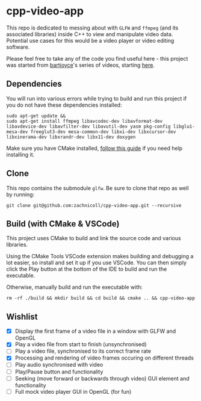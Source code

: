 # cpp-video-app

This repo is dedicated to messing about with `GLFW` and `ffmpeg` (and its associated libraries) inside C++ to view and manipulate video data. Potential use cases for this would be a video player or video editing software.

Please feel free to take any of the code you find useful here - this project was started from [bartjoyce](https://github.com/bartjoyce)'s series of videos, starting [here](https://www.youtube.com/watch?v=A8jAKuPnFGg&ab_channel=Bartholomew).

## Dependencies
You will run into various errors while trying to build and run this project if you do not have these dependencies installed:
```shell
sudo apt-get update &&
sudo apt-get install ffmpeg libavcodec-dev libavformat-dev libavdevice-dev libavfilter-dev libavutil-dev yasm pkg-config libglu1-mesa-dev freeglut3-dev mesa-common-dev libxi-dev libxcursor-dev libxinerama-dev libxrandr-dev libx11-dev doxygen
```

Make sure you have CMake installed, [follow this guide](https://cmake.org/install/) if you need help installing it.

## Clone
This repo contains the submodule `glfw`. Be sure to clone that repo as well by running:
```shell
git clone git@github.com:zachnicoll/cpp-video-app.git --recursive
```

## Build (with CMake & VSCode)
This project uses CMake to build and link the source code and various libraries.

Using the CMake Tools VSCode extension makes building and debugging a lot easier, so install and set it up if you use VSCode. You can then simply click the Play button at the bottom of the IDE to build and run the executable.

Otherwise, manually build and run the executable with:

```shell
rm -rf ./build && mkdir build && cd build && cmake .. && cpp-video-app

```

## Wishlist
- [x] Display the first frame of a video file in a window with GLFW and OpenGL
- [x] Play a video file from start to finish (unsynchronised)
- [ ] Play a video file, synchronised to its correct frame rate
- [x] Processing and rendering of video frames occuring on different threads
- [ ] Play audio synchronised with video
- [ ] Play/Pause button and functionality
- [ ] Seeking (move forward or backwards through video) GUI element and functionality
- [ ] Full mock video player GUI in OpenGL (for fun)
